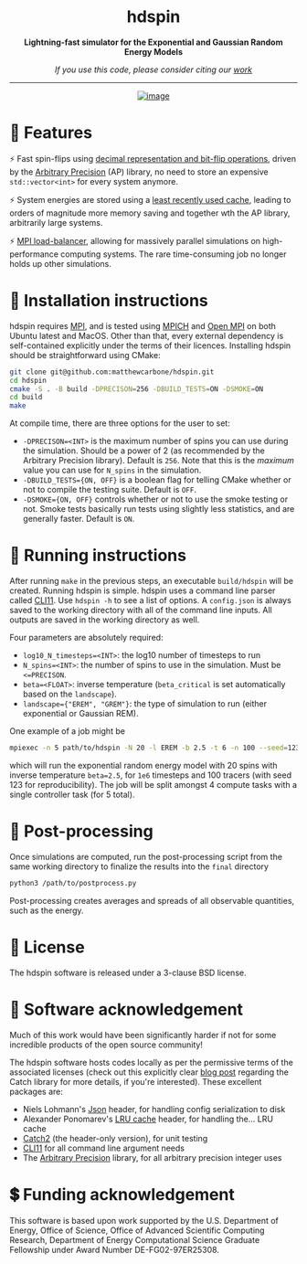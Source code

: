 <div align=center>

# hdspin

**Lightning-fast simulator for the Exponential and Gaussian Random Energy Models** <br>

_If you use this code, please consider citing our [work](https://doi.org/10.1103/PhysRevE.106.024603)_ <br> 

---

[![image](https://github.com/matthewcarbone/hdspin/actions/workflows/build.yaml/badge.svg)](https://github.com/matthewcarbone/hdspin/actions/workflows/build.yaml)
<!-- [![image](https://github.com/matthewcarbone/hdspin/actions/workflows/tests.yml/badge.svg)](https://github.com/matthewcarbone/hdspin/actions/workflows/tests.yml) -->

</div>

# 🚀 Features

⚡ Fast spin-flips using [decimal representation and bit-flip operations](https://github.com/matthewcarbone/hdspin/blob/master/inc/spin.h), driven by the [Arbitrary Precision](https://www.codeproject.com/Articles/5319814/Arbitrary-Precision-Easy-to-use-Cplusplus-Library) (AP) library, no need to store an expensive `std::vector<int>` for every system anymore.

⚡ System energies are stored using a [least recently used cache](https://www.geeksforgeeks.org/lru-cache-implementation/), leading to orders of magnitude more memory saving and together wth the AP library, arbitrarily large systems.

⚡ [MPI load-balancer](https://github.com/matthewcarbone/hdspin/blob/master/src/main_utils.cpp), allowing for massively parallel simulations on high-performance computing systems. The rare time-consuming job no longer holds up other simulations.

# 📕 Installation instructions

hdspin requires [MPI](http://www.mpi-forum.org), and is tested using [MPICH](https://www.mpich.org) and [Open MPI](https://www.open-mpi.org) on both Ubuntu latest and MacOS. Other than that, every external dependency is self-contained explicitly under the terms of their licences. Installing hdspin should be straightforward using CMake:

```bash
git clone git@github.com:matthewcarbone/hdspin.git
cd hdspin
cmake -S . -B build -DPRECISON=256 -DBUILD_TESTS=ON -DSMOKE=ON
cd build
make
```

At compile time, there are three options for the user to set:
* `-DPRECISON=<INT>` is the maximum number of spins you can use during the simulation. Should be a power of 2 (as recommended by the Arbitrary Precision library). Default is `256`. Note that this is the _maximum_ value you can use for `N_spins` in the simulation.
* `-DBUILD_TESTS={ON, OFF}` is a boolean flag for telling CMake whether or not to compile the testing suite. Default is `OFF`.
* `-DSMOKE={ON, OFF}` controls whether or not to use the smoke testing or not. Smoke tests basically run tests using slightly less statistics, and are generally faster. Default is `ON`.

# 📗 Running instructions

After running `make` in the previous steps, an executable `build/hdspin` will be created. Running hdspin is simple. hdspin uses a command line parser called [CLI11](https://github.com/CLIUtils/CLI11). Use `hdspin -h` to see a list of options. A `config.json` is always saved to the working directory with all of the command line inputs. All outputs are saved in the working directory as well.

Four parameters are absolutely required:
* `log10_N_timesteps=<INT>`: the log10 number of timesteps to run 
* `N_spins=<INT>`: the number of spins to use in the simulation. Must be `<=PRECISON`.
* `beta=<FLOAT>`: inverse temperature (`beta_critical` is set automatically based on the `landscape`).
* `landscape={"EREM", "GREM"}`: the type of simulation to run (either exponential or Gaussian REM).

One example of a job might be

```bash
mpiexec -n 5 path/to/hdspin -N 20 -l EREM -b 2.5 -t 6 -n 100 --seed=123
```

which will run the exponential random energy model with 20 spins with inverse temperature `beta=2.5`, for `1e6` timesteps and 100 tracers (with seed 123 for reproducibility). The job will be split amongst 4 compute tasks with a single controller task (for 5 total).


# 📘 Post-processing

Once simulations are computed, run the post-processing script from the same working directory to finalize the results into the `final` directory

```bash
python3 /path/to/postprocess.py
```

Post-processing creates averages and spreads of all observable quantities, such as the energy.

# 🔨 License

The hdspin software is released under a 3-clause BSD license.


# 🙏 Software acknowledgement

Much of this work would have been significantly harder if not for some incredible products of the open source community! 

The hdspin software hosts codes locally as per the permissive terms of the associated licenses (check out this explicitly clear [blog post](https://levelofindirection.com/blog/unit-testing-in-cpp-and-objective-c-just-got-ridiculously-easier-still.html) regarding the Catch library for more details, if you're interested). These excellent packages are:

- Niels Lohmann's [Json](https://github.com/nlohmann/json) header, for handling config serialization to disk
- Alexander Ponomarev's [LRU cache](https://github.com/lamerman/cpp-lru-cache) header, for handling the... LRU cache
- [Catch2](https://github.com/catchorg/Catch2) (the header-only version), for unit testing
- [CLI11](https://github.com/CLIUtils/CLI11) for all command line argument needs
- The [Arbitrary Precision](https://www.codeproject.com/Articles/5319814/Arbitrary-Precision-Easy-to-use-Cplusplus-Library) library, for all arbitrary precision integer uses

# 💲 Funding acknowledgement

This software is based upon work supported by the U.S. Department of Energy, Office of Science, Office of Advanced Scientific Computing Research, Department of Energy Computational Science Graduate Fellowship under Award Number DE-FG02-97ER25308.
